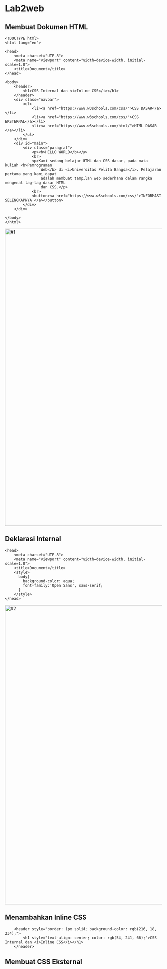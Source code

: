 # Lab2web

## Membuat Dokumen HTML
```
<!DOCTYPE html>
<html lang="en">

<head>
    <meta charset="UTF-8">
    <meta name="viewport" content="width=device-width, initial-scale=1.0">
    <title>Document</title>
</head>

<body>
    <header>
        <h1>CSS Internal dan <i>Inline CSS</i></h1>
    </header>
    <div class="navbar">
        <ul>
            <li><a href="https://www.w3schools.com/css/">CSS DASAR</a></li>
            <li><a href="https://www.w3schools.com/css/">CSS EKSTERNAL</a></li>
            <li><a href="https://www.w3schools.com/html/">HTML DASAR </a></li>
        </ul>
    </div>
    <div id="main">
        <div class="paragraf">
            <p><b>HELLO WORLD</b></p>
            <br>
            <p>Kami sedang belajar HTML dan CSS dasar, pada mata kuliah <b>Pemrograman
                Web</b> di <i>Universitas Pelita Bangsa</i>. Pelajaran pertama yang kami dapat
                adalah membuat tampilan web sederhana dalam rangka mengenal tag-tag dasar HTML
                dan CSS.</p>
            <br>
            <button><a href="https://www.w3schools.com/css/">INFORMASI SELENGKAPNYA </a></button>
        </div>
    </div>
    
</body>
</html>
```
<img width="954" alt="#1" src="https://github.com/DimasF3009/Lab2web/assets/115356128/6f7a1fcf-6497-4685-aaf3-5162114d6f74">

## Deklarasi Internal
```
<head>
    <meta charset="UTF-8">
    <meta name="viewport" content="width=device-width, initial-scale=1.0">
    <title>Document</title>
    <style>
      body{
        background-color: aqua;
        font-family:'Open Sans', sans-serif;
      }
    </style>
</head>
```
<img width="959" alt="#2" src="https://github.com/DimasF3009/Lab2web/assets/115356128/46a66833-eb83-4cb7-b340-eb60edce309b">

## Menambahkan Inline CSS
```
    <header style="border: 1px solid; background-color: rgb(216, 18, 234);">
        <h1 style="text-align: center; color: rgb(54, 241, 66);">CSS Internal dan <i>Inline CSS</i></h1>
    </header>
```

## Membuat CSS Eksternal
